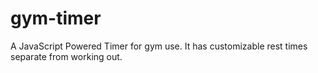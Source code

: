 # gym-timer
A JavaScript Powered Timer for gym use. It has customizable rest times separate from working out.

